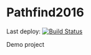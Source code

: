 # Pathfind2016

Last deploy: [![Build Status](https://travis-ci.org/Vinatorul/Pathfind2016.svg?branch=master)](https://travis-ci.org/Vinatorul/Pathfind2016)

Demo project
